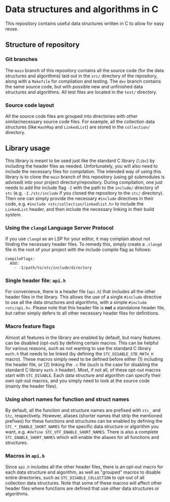 # Data structures and algorithms in C

This repository contains useful data structures written in C to allow for easy
reuse.

## Structure of repository

### Git branches

The `main` branch of this repository contains all the source code (for the data
structures and algorithms) laid out in the `src/` directory of the repository,
along with a `Makefile` for compilation and testing. The `dev` branch contains
the same source code, but with possible new and unfinished data structures and
algorithms. All test files are located in the `test/` directory.

### Source code layout

All the source code files are grouped into directories with other
similar/necessary source code files. For example, all the collection data
structures (like `HashMap` and `LinkedList`) are stored in the `collection/`
directory.

## Library usage

This library is meant to be used just like the standard C library (`libc`) by
including the header files as needed. Unfortunately, you will also need to
include the necessary files for compilation. The intended way of using this
library is to clone the `main` branch of this repository (using git submodules
is advised) into your project directory/repository. During compilation, one just
needs to add the include flag `-I` with the path to the `include/` directory of
`stc` (e.g. `-I./stc/include` if you cloned the repository to the `stc/`
directory). Then one can simply provide the necessary `#include` directives in
their code, e.g. `#include <stc/collection/linkedlist.h>` to include the
`LinkedList` header, and then include the necessary linking in their build
system.

### Using the `clangd` Language Server Protocol

If you use `clangd` as an LSP for your editor, it may complain about not finding
the necessary header files. To remedy this, simply create a `.clangd` file in
the root of your project with the include compile flag as follows:

```
CompileFlags:
  Add:
    - -I/path/to/stc/include/directory
```

### Single header file: `api.h`

For convenience, there is a header file (`api.h`) that includes all the other
header files in the library. This allows the use of a single `#include`
directive to use all the data structures and algorithms, with a simple
`#include <stc/api.h>`. Please note that this header file is **not** a
standalone header file, but rather simply defers to all other necessary header
files for definitions.

### Macro feature flags

Almost all features in the library are enabled by default, but many features can
be disabled (opt-out) by defining certain macros. This can be helpful for
various reasons, such as not wanting to use the standard C library `math.h` that
needs to be linked (by defining the `STC_DISABLE_STD_MATH_H` macro). These
macros simply need to be defined before either (1) including the header file, or
(2) linking the `.c` file (such is the case for disabling the standard C library
`math.h` header). Most, if not all, of these opt-out macros start with
`STC_DISABLE`. Each data structure and algorithm can specify their own opt-out
macros, and you simply need to look at the source code (mainly the header
files).

### Using short names for function and struct names

By default, all the function and structure names are prefixed with `stc_` and
`Stc`, respectively. However, aliases (shorter names that strip the mentioned
prefixes) for these functions and structures can be enabled by defining the
`STC_*_ENABLE_SHORT_NAMES` for the specific data structure or algorithm you
want, e.g. `#define STC_UTF_ENABLE_SHORT_NAMES`. There is also a complete
`STC_ENABLE_SHORT_NAMES` which will enable the aliases for all functions and
structures.

### Macros in `api.h`

Since `api.h` includes all the other header files, there is an opt-out macro for
each data structure and algorithm, as well as "grouped" macros to disable entire
directories, such as `STC_DISABLE_COLLECTION` to opt-out of all collection data
structures. Note that some of these macros will affect other header files where
functions are defined that use other data structures or algorithms.
